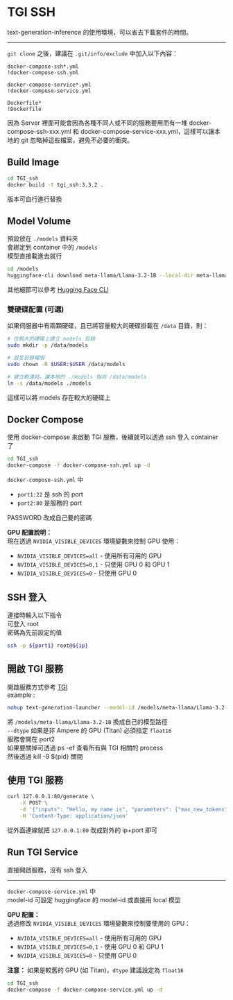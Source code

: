 # TGI SSH
text-generation-inference 的使用環境，可以省去下載套件的時間。

---

`git clone` 之後，建議在 `.git/info/exclude` 中加入以下內容：
```
docker-compose-ssh*.yml
!docker-compose-ssh.yml

docker-compose-service*.yml
!docker-compose-service.yml

Dockerfile*
!Dockerfile
```
因為 Server 裡面可能會因為各種不同人或不同的服務要用而有一堆 docker-compose-ssh-xxx.yml 和 docker-compose-service-xxx.yml，這樣可以讓本地的 git 忽略掉這些檔案，避免不必要的衝突。

## Build Image
```bash
cd TGI_ssh
docker build -t tgi_ssh:3.3.2 .
```
版本可自行進行替換

## Model Volume
預設放在 `./models` 資料夾  
會綁定到 container 中的 `/models`   
模型直接載進去就行  
```bash
cd /models  
huggingface-cli download meta-llama/Llama-3.2-1B --local-dir meta-llama/Llama-3.2-1B  
```
其他細節可以參考 [Hugging Face CLI](https://huggingface.co/docs/huggingface_hub/en/guides/cli)

### 雙硬碟配置 (可選)
如果伺服器中有兩顆硬碟，且已將容量較大的硬碟掛載在 `/data` 目錄，則： 

```bash
# 在較大的硬碟上建立 models 目錄
sudo mkdir -p /data/models

# 設定目錄權限
sudo chown -R $USER:$USER /data/models

# 建立軟連結，讓本地的 ./models 指向 /data/models
ln -s /data/models ./models
```

這樣可以將 models 存在較大的硬碟上 

## Docker Compose
使用 docker-compose 來啟動 TGI 服務，後續就可以透過 ssh 登入 container 了
```bash
cd TGI_ssh
docker-compose -f docker-compose-ssh.yml up -d
```
`docker-compose-ssh.yml` 中  
- `port1:22` 是 ssh 的 port  
- `port2:80` 是服務的 port  

PASSWORD 改成自己要的密碼

**GPU 配置說明：**  
現在透過 `NVIDIA_VISIBLE_DEVICES` 環境變數來控制 GPU 使用：
- `NVIDIA_VISIBLE_DEVICES=all` - 使用所有可用的 GPU
- `NVIDIA_VISIBLE_DEVICES=0,1` - 只使用 GPU 0 和 GPU 1
- `NVIDIA_VISIBLE_DEVICES=0` - 只使用 GPU 0

## SSH 登入
連接時輸入以下指令  
可登入 root  
密碼為先前設定的值
```bash
ssh -p ${port1} root@${ip}
```

## 開啟 TGI 服務
開啟服務方式參考 [TGI](https://huggingface.co/docs/text-generation-inference/basic_tutorials/using_cli)  
example : 
```bash
nohup text-generation-launcher --model-id /models/meta-llama/Llama-3.2-1B --trust-remote-code --dtype bfloat16 --max-input-length 8191 --max-total-tokens 8192 --max-batch-prefill-tokens 8192 > tgi.log 2>&1 &
```
將 `/models/meta-llama/Llama-3.2-1B` 換成自己的模型路徑  
`--dtype` 如果是非 Ampere 的 GPU (Titan) 必須指定 `float16`  
服務會開在 port2  
如果要關掉可透過 ps -ef 查看所有與 TGI 相關的 process  
然後透過 kill -9 ${pid} 關閉


## 使用 TGI 服務
```bash
curl 127.0.0.1:80/generate \
    -X POST \
    -d '{"inputs": "Hello, my name is", "parameters": {"max_new_tokens": 10}}' \
    -H 'Content-Type: application/json'
```
從外面連線就把 `127.0.0.1:80` 改成對外的 ip+port 即可


## Run TGI Service
直接開啟服務，沒有 ssh 登入  

---

`docker-compose-service.yml` 中  
model-id 可設定 huggingface 的 model-id 或直接用 local 模型  

**GPU 配置：**  
透過修改 `NVIDIA_VISIBLE_DEVICES` 環境變數來控制要使用的 GPU：
- `NVIDIA_VISIBLE_DEVICES=all` - 使用所有可用的 GPU  
- `NVIDIA_VISIBLE_DEVICES=0,1` - 使用 GPU 0 和 GPU 1  
- `NVIDIA_VISIBLE_DEVICES=0` - 只使用 GPU 0  

**注意：** 如果是較舊的 GPU (如 Titan)，`dtype` 建議設定為 `float16`

```bash
cd TGI_ssh
docker-compose -f docker-compose-service.yml up -d
```
